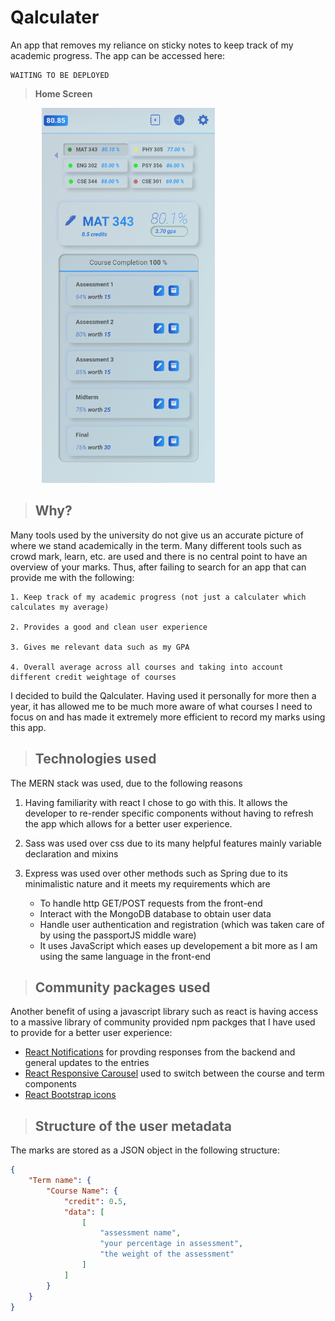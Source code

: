 # Qalculater
An app that removes my reliance on sticky notes to keep track of my academic progress. The app can be accessed here:

```
WAITING TO BE DEPLOYED 
```
>**Home Screen**

<img style="margin-left: 50px" src="./react/src/images/img1.jpg" height="600px"/>

>## **Why?**
Many tools used by the university do not give us an accurate picture of where we stand academically in the term. Many different tools such as crowd mark, learn, etc. are used and there is no central point to have an overview of your marks. Thus, after failing to search for an app that can provide me with the following:

    1. Keep track of my academic progress (not just a calculater which calculates my average)
    
    2. Provides a good and clean user experience

    3. Gives me relevant data such as my GPA

    4. Overall average across all courses and taking into account 
    different credit weightage of courses

I decided to build the Qalculater. Having used it personally for more then a year, it has allowed me to be much more aware of what courses I need to focus on and has made it extremely more efficient to record my marks using this app.

>## **Technologies used**
The MERN stack was used, due to the following reasons

1. Having familiarity with react I chose to go with this. It allows the developer to re-render specific components without having to refresh the app which allows for a better user experience.

2. Sass was used over css due to its many helpful features mainly variable declaration and mixins

3. Express was used over other methods such as Spring due to its minimalistic nature and it meets my requirements which are
    - To handle http GET/POST requests from the front-end
    - Interact with the MongoDB database to obtain user data
    - Handle user authentication and registration (which was taken care of by using the passportJS middle ware)
    - It uses JavaScript which eases up developement a bit more as I am using the same language in the front-end

>## Community packages used
Another benefit of using a javascript library such as react is having access to a massive library of community provided npm packges that I have used to provide for a better user experience:
- <a href="https://www.npmjs.com/package/react-notifications" target="_top">React Notifications</a> for provding responses from the backend and general updates to the entries
- <a href="https://www.npmjs.com/package/react-responsive-carousel" target="_top">React Responsive Carousel</a> used to switch between the course and term components
- <a href="https://www.npmjs.com/package/react-bootstrap-icons" target="_top">React Bootstrap icons</a>
>## Structure of the user metadata
The marks are stored as a JSON object in the following structure:
```json
{
    "Term name": {
        "Course Name": {
            "credit": 0.5,
            "data": [
                [
                    "assessment name",
                    "your percentage in assessment",
                    "the weight of the assessment"
                ]
            ]
        }
    }
}
```
